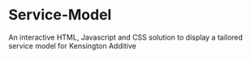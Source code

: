 # Service-Model
An interactive HTML, Javascript and CSS solution to display a tailored service model for Kensington Additive
